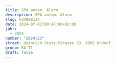 ```yaml
---
title: SPA autom. Alarm
description: SPA autom. Alarm
slug: F24008134
date: 2024-07-01T09:47:00+02:00
jahr:
  - 2024
number: "2024|23"
street: Heinrich-Stutz-Strasse 20, 8902 Urdorf
group: KA T1
draft: false
---
```

